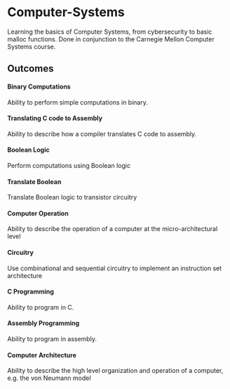 # Computer-Systems
Learning the basics of Computer Systems, from cybersecurity to basic malloc functions. Done in conjunction to the Carnegie Mellon Computer Systems course.

## Outcomes ##
#### Binary Computations ####
Ability to perform simple computations in binary.

#### Translating C code to Assembly ####
Ability to describe how a compiler translates C code to assembly.

#### Boolean Logic #### 
Perform computations using Boolean logic

#### Translate Boolean #### 
Translate Boolean logic to transistor circuitry

#### Computer Operation #### 
Ability to describe the operation of a computer at the micro-architectural level

#### Circuitry #### 
Use combinational and sequential circuitry to implement an instruction set architecture

#### C Programming #### 
Ability to program in C.

#### Assembly Programming #### 
Ability to program in assembly.

#### Computer Architecture #### 
Ability to describe the high level organization and operation of a computer, e.g. the von Neumann model
